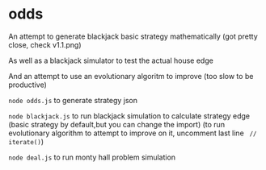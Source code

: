 # odds

An attempt to generate blackjack basic strategy mathematically (got pretty close, check v1.1.png)

As well as a blackjack simulator to test the actual house edge

And an attempt to use an evolutionary algoritm to improve (too slow to be productive)

`node odds.js` to generate strategy json

`node blackjack.js` to run blackjack simulation to calculate strategy edge (basic strategy by default,but you can change the import) (to run evolutionary algorithm to attempt to improve on it, uncomment last line `
// iterate()`)

`node deal.js` to run monty hall problem simulation